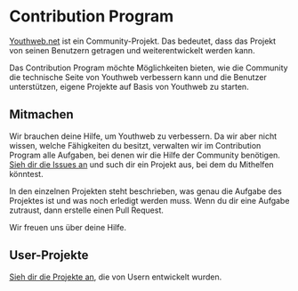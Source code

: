 # Contribution Program

[Youthweb.net](https://youthweb.net) ist ein Community-Projekt. Das bedeutet, dass das Projekt von seinen Benutzern getragen und weiterentwickelt werden kann.

Das Contribution Program möchte Möglichkeiten bieten, wie die Community die technische Seite von Youthweb verbessern kann und die Benutzer unterstützen, eigene Projekte auf Basis von Youthweb zu starten.

## Mitmachen

Wir brauchen deine Hilfe, um Youthweb zu verbessern. Da wir aber nicht wissen, welche Fähigkeiten du besitzt, verwalten wir im Contribution Program alle Aufgaben, bei denen wir die Hilfe der Community benötigen. [Sieh dir die Issues an](https://github.com/youthweb/contribution/issues) und such dir ein Projekt aus, bei dem du Mithelfen könntest.

In den einzelnen Projekten steht beschrieben, was genau die Aufgabe des Projektes ist und was noch erledigt werden muss. Wenn du dir eine Aufgabe zutraust, dann erstelle einen Pull Request.

Wir freuen uns über deine Hilfe.

## User-Projekte

[Sieh dir die Projekte an](userprojects.md), die von Usern entwickelt wurden.
